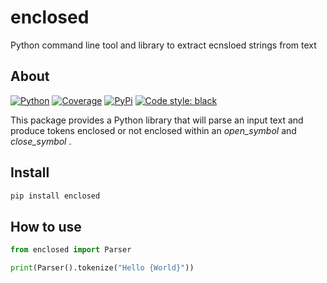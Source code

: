 # enclosed

Python command line tool and library to extract ecnsloed strings from text


## About

[![Python](https://img.shields.io/pypi/pyversions/enclosed)](#)
[![Coverage](https://img.shields.io/codecov/c/github/joaompinto/enclosed)](https://app.codecov.io/gh/joaompinto/enclosed)
[![PyPi](https://img.shields.io/pypi/v/enclosed.svg?style=flat-square)](https://pypi.python.org/pypi/openpipe)
[![Code style: black](https://img.shields.io/badge/code%20style-black-000000.svg?style=flat-square)](https://github.com/ambv/black)


This package provides a Python library that will parse an input text and produce tokens enclosed or not enclosed within an _open_symbol_ and _close_symbol_ .


## Install

```bash
pip install enclosed
```

## How to use
```python
from enclosed import Parser

print(Parser().tokenize("Hello {World}"))
```
